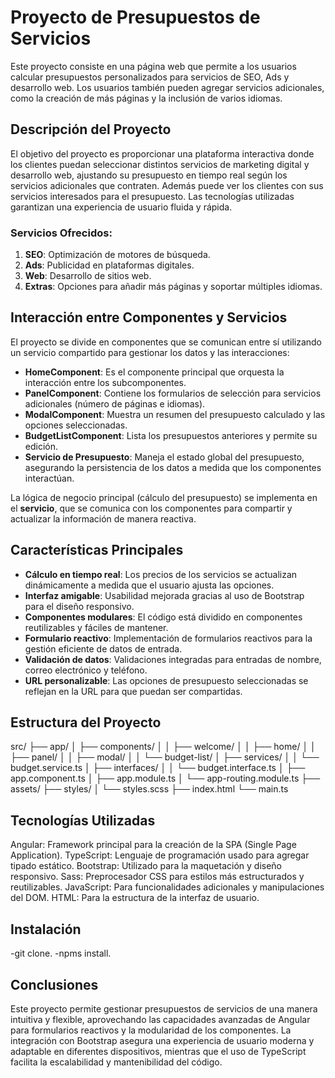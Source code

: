 # Proyecto de Presupuestos de Servicios

Este proyecto consiste en una página web que permite a los usuarios calcular presupuestos personalizados para servicios de SEO, Ads y desarrollo web. Los usuarios también pueden agregar servicios adicionales, como la creación de más páginas y la inclusión de varios idiomas.

## Descripción del Proyecto

El objetivo del proyecto es proporcionar una plataforma interactiva donde los clientes puedan seleccionar distintos servicios de marketing digital y desarrollo web, ajustando su presupuesto en tiempo real según los servicios adicionales que contraten. Además puede ver los clientes con sus servicios interesados para el presupuesto. Las tecnologías utilizadas garantizan una experiencia de usuario fluida y rápida.

### Servicios Ofrecidos:
1. **SEO**: Optimización de motores de búsqueda.
2. **Ads**: Publicidad en plataformas digitales.
3. **Web**: Desarrollo de sitios web.
4. **Extras**: Opciones para añadir más páginas y soportar múltiples idiomas.

## Interacción entre Componentes y Servicios

El proyecto se divide en componentes que se comunican entre sí utilizando un servicio compartido para gestionar los datos y las interacciones:

- **HomeComponent**: Es el componente principal que orquesta la interacción entre los subcomponentes.
- **PanelComponent**: Contiene los formularios de selección para servicios adicionales (número de páginas e idiomas).
- **ModalComponent**: Muestra un resumen del presupuesto calculado y las opciones seleccionadas.
- **BudgetListComponent**: Lista los presupuestos anteriores y permite su edición.
- **Servicio de Presupuesto**: Maneja el estado global del presupuesto, asegurando la persistencia de los datos a medida que los componentes interactúan.

La lógica de negocio principal (cálculo del presupuesto) se implementa en el **servicio**, que se comunica con los componentes para compartir y actualizar la información de manera reactiva.

## Características Principales

- **Cálculo en tiempo real**: Los precios de los servicios se actualizan dinámicamente a medida que el usuario ajusta las opciones.
- **Interfaz amigable**: Usabilidad mejorada gracias al uso de Bootstrap para el diseño responsivo.
- **Componentes modulares**: El código está dividido en componentes reutilizables y fáciles de mantener.
- **Formulario reactivo**: Implementación de formularios reactivos para la gestión eficiente de datos de entrada.
- **Validación de datos**: Validaciones integradas para entradas de nombre, correo electrónico y teléfono.
- **URL personalizable**: Las opciones de presupuesto seleccionadas se reflejan en la URL para que puedan ser compartidas.

## Estructura del Proyecto

src/
├── app/
│   ├── components/
│   │   ├── welcome/
│   │   ├── home/
│   │   ├── panel/
│   │   ├── modal/
│   │   └── budget-list/
│   ├── services/
│   │   └── budget.service.ts
│   ├── interfaces/
│   │   └── budget.interface.ts
│   ├── app.component.ts
│   ├── app.module.ts
│   └── app-routing.module.ts
├── assets/
├── styles/
│   └── styles.scss
├── index.html
└── main.ts

## Tecnologías Utilizadas
Angular: Framework principal para la creación de la SPA (Single Page Application).
TypeScript: Lenguaje de programación usado para agregar tipado estático.
Bootstrap: Utilizado para la maquetación y diseño responsivo.
Sass: Preprocesador CSS para estilos más estructurados y reutilizables.
JavaScript: Para funcionalidades adicionales y manipulaciones del DOM.
HTML: Para la estructura de la interfaz de usuario.

## Instalación

-git clone.
-npms install. 

## Conclusiones

Este proyecto permite gestionar presupuestos de servicios de una manera intuitiva y flexible, aprovechando las capacidades avanzadas de Angular para formularios reactivos y la modularidad de los componentes. La integración con Bootstrap asegura una experiencia de usuario moderna y adaptable en diferentes dispositivos, mientras que el uso de TypeScript facilita la escalabilidad y mantenibilidad del código.